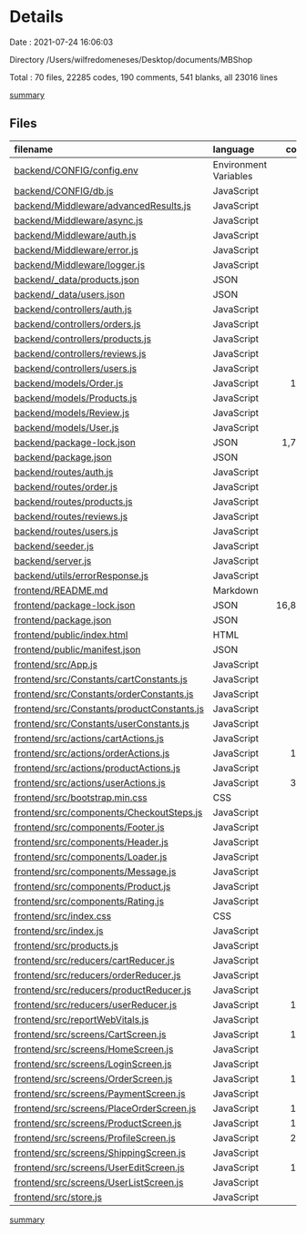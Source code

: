 # Details

Date : 2021-07-24 16:06:03

Directory /Users/wilfredomeneses/Desktop/documents/MBShop

Total : 70 files,  22285 codes, 190 comments, 541 blanks, all 23016 lines

[summary](results.md)

## Files
| filename | language | code | comment | blank | total |
| :--- | :--- | ---: | ---: | ---: | ---: |
| [backend/CONFIG/config.env](/backend/CONFIG/config.env) | Environment Variables | 7 | 0 | 2 | 9 |
| [backend/CONFIG/db.js](/backend/CONFIG/db.js) | JavaScript | 13 | 0 | 1 | 14 |
| [backend/Middleware/advancedResults.js](/backend/Middleware/advancedResults.js) | JavaScript | 52 | 17 | 16 | 85 |
| [backend/Middleware/async.js](/backend/Middleware/async.js) | JavaScript | 5 | 0 | 1 | 6 |
| [backend/Middleware/auth.js](/backend/Middleware/auth.js) | JavaScript | 38 | 10 | 10 | 58 |
| [backend/Middleware/error.js](/backend/Middleware/error.js) | JavaScript | 29 | 3 | 9 | 41 |
| [backend/Middleware/logger.js](/backend/Middleware/logger.js) | JavaScript | 5 | 1 | 1 | 7 |
| [backend/_data/products.json](/backend/_data/products.json) | JSON | 80 | 0 | 1 | 81 |
| [backend/_data/users.json](/backend/_data/users.json) | JSON | 16 | 0 | 1 | 17 |
| [backend/controllers/auth.js](/backend/controllers/auth.js) | JavaScript | 76 | 23 | 27 | 126 |
| [backend/controllers/orders.js](/backend/controllers/orders.js) | JavaScript | 54 | 12 | 13 | 79 |
| [backend/controllers/products.js](/backend/controllers/products.js) | JavaScript | 62 | 19 | 14 | 95 |
| [backend/controllers/reviews.js](/backend/controllers/reviews.js) | JavaScript | 93 | 19 | 16 | 128 |
| [backend/controllers/users.js](/backend/controllers/users.js) | JavaScript | 48 | 16 | 13 | 77 |
| [backend/models/Order.js](/backend/models/Order.js) | JavaScript | 130 | 7 | 12 | 149 |
| [backend/models/Products.js](/backend/models/Products.js) | JavaScript | 53 | 0 | 2 | 55 |
| [backend/models/Review.js](/backend/models/Review.js) | JavaScript | 34 | 0 | 2 | 36 |
| [backend/models/User.js](/backend/models/User.js) | JavaScript | 50 | 8 | 6 | 64 |
| [backend/package-lock.json](/backend/package-lock.json) | JSON | 1,715 | 0 | 1 | 1,716 |
| [backend/package.json](/backend/package.json) | JSON | 25 | 0 | 1 | 26 |
| [backend/routes/auth.js](/backend/routes/auth.js) | JavaScript | 10 | 1 | 3 | 14 |
| [backend/routes/order.js](/backend/routes/order.js) | JavaScript | 22 | 1 | 4 | 27 |
| [backend/routes/products.js](/backend/routes/products.js) | JavaScript | 24 | 3 | 8 | 35 |
| [backend/routes/reviews.js](/backend/routes/reviews.js) | JavaScript | 10 | 1 | 6 | 17 |
| [backend/routes/users.js](/backend/routes/users.js) | JavaScript | 17 | 1 | 4 | 22 |
| [backend/seeder.js](/backend/seeder.js) | JavaScript | 46 | 6 | 8 | 60 |
| [backend/server.js](/backend/server.js) | JavaScript | 40 | 10 | 13 | 63 |
| [backend/utils/errorResponse.js](/backend/utils/errorResponse.js) | JavaScript | 7 | 0 | 1 | 8 |
| [frontend/README.md](/frontend/README.md) | Markdown | 38 | 0 | 33 | 71 |
| [frontend/package-lock.json](/frontend/package-lock.json) | JSON | 16,891 | 0 | 1 | 16,892 |
| [frontend/package.json](/frontend/package.json) | JSON | 49 | 0 | 1 | 50 |
| [frontend/public/index.html](/frontend/public/index.html) | HTML | 21 | 0 | 2 | 23 |
| [frontend/public/manifest.json](/frontend/public/manifest.json) | JSON | 25 | 0 | 1 | 26 |
| [frontend/src/App.js](/frontend/src/App.js) | JavaScript | 40 | 0 | 3 | 43 |
| [frontend/src/Constants/cartConstants.js](/frontend/src/Constants/cartConstants.js) | JavaScript | 5 | 0 | 1 | 6 |
| [frontend/src/Constants/orderConstants.js](/frontend/src/Constants/orderConstants.js) | JavaScript | 15 | 0 | 4 | 19 |
| [frontend/src/Constants/productConstants.js](/frontend/src/Constants/productConstants.js) | JavaScript | 6 | 0 | 1 | 7 |
| [frontend/src/Constants/userConstants.js](/frontend/src/Constants/userConstants.js) | JavaScript | 25 | 0 | 7 | 32 |
| [frontend/src/actions/cartActions.js](/frontend/src/actions/cartActions.js) | JavaScript | 24 | 0 | 6 | 30 |
| [frontend/src/actions/orderActions.js](/frontend/src/actions/orderActions.js) | JavaScript | 143 | 0 | 23 | 166 |
| [frontend/src/actions/productActions.js](/frontend/src/actions/productActions.js) | JavaScript | 39 | 0 | 5 | 44 |
| [frontend/src/actions/userActions.js](/frontend/src/actions/userActions.js) | JavaScript | 328 | 0 | 55 | 383 |
| [frontend/src/bootstrap.min.css](/frontend/src/bootstrap.min.css) | CSS | 2 | 10 | 0 | 12 |
| [frontend/src/components/CheckoutSteps.js](/frontend/src/components/CheckoutSteps.js) | JavaScript | 46 | 0 | 3 | 49 |
| [frontend/src/components/Footer.js](/frontend/src/components/Footer.js) | JavaScript | 16 | 0 | 3 | 19 |
| [frontend/src/components/Header.js](/frontend/src/components/Header.js) | JavaScript | 64 | 1 | 6 | 71 |
| [frontend/src/components/Loader.js](/frontend/src/components/Loader.js) | JavaScript | 10 | 0 | 3 | 13 |
| [frontend/src/components/Message.js](/frontend/src/components/Message.js) | JavaScript | 9 | 0 | 3 | 12 |
| [frontend/src/components/Product.js](/frontend/src/components/Product.js) | JavaScript | 28 | 0 | 3 | 31 |
| [frontend/src/components/Rating.js](/frontend/src/components/Rating.js) | JavaScript | 63 | 0 | 8 | 71 |
| [frontend/src/index.css](/frontend/src/index.css) | CSS | 12 | 0 | 4 | 16 |
| [frontend/src/index.js](/frontend/src/index.js) | JavaScript | 15 | 3 | 3 | 21 |
| [frontend/src/products.js](/frontend/src/products.js) | JavaScript | 81 | 0 | 1 | 82 |
| [frontend/src/reducers/cartReducer.js](/frontend/src/reducers/cartReducer.js) | JavaScript | 51 | 0 | 4 | 55 |
| [frontend/src/reducers/orderReducer.js](/frontend/src/reducers/orderReducer.js) | JavaScript | 74 | 0 | 5 | 79 |
| [frontend/src/reducers/productReducer.js](/frontend/src/reducers/productReducer.js) | JavaScript | 32 | 2 | 5 | 39 |
| [frontend/src/reducers/userReducer.js](/frontend/src/reducers/userReducer.js) | JavaScript | 121 | 0 | 8 | 129 |
| [frontend/src/reportWebVitals.js](/frontend/src/reportWebVitals.js) | JavaScript | 12 | 0 | 2 | 14 |
| [frontend/src/screens/CartScreen.js](/frontend/src/screens/CartScreen.js) | JavaScript | 104 | 0 | 10 | 114 |
| [frontend/src/screens/HomeScreen.js](/frontend/src/screens/HomeScreen.js) | JavaScript | 29 | 1 | 7 | 37 |
| [frontend/src/screens/LoginScreen.js](/frontend/src/screens/LoginScreen.js) | JavaScript | 58 | 1 | 11 | 70 |
| [frontend/src/screens/OrderScreen.js](/frontend/src/screens/OrderScreen.js) | JavaScript | 179 | 1 | 15 | 195 |
| [frontend/src/screens/PaymentScreen.js](/frontend/src/screens/PaymentScreen.js) | JavaScript | 53 | 8 | 9 | 70 |
| [frontend/src/screens/PlaceOrderScreen.js](/frontend/src/screens/PlaceOrderScreen.js) | JavaScript | 148 | 1 | 12 | 161 |
| [frontend/src/screens/ProductScreen.js](/frontend/src/screens/ProductScreen.js) | JavaScript | 113 | 0 | 10 | 123 |
| [frontend/src/screens/ProfileScreen.js](/frontend/src/screens/ProfileScreen.js) | JavaScript | 207 | 2 | 20 | 229 |
| [frontend/src/screens/ShippingScreen.js](/frontend/src/screens/ShippingScreen.js) | JavaScript | 80 | 1 | 12 | 93 |
| [frontend/src/screens/UserEditScreen.js](/frontend/src/screens/UserEditScreen.js) | JavaScript | 106 | 1 | 14 | 121 |
| [frontend/src/screens/UserListScreen.js](/frontend/src/screens/UserListScreen.js) | JavaScript | 94 | 0 | 10 | 104 |
| [frontend/src/store.js](/frontend/src/store.js) | JavaScript | 68 | 0 | 11 | 79 |

[summary](results.md)